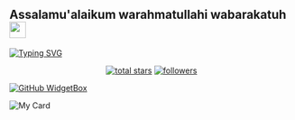 ## Assalamu'alaikum warahmatullahi wabarakatuh <img src="https://github.com/TheDudeThatCode/TheDudeThatCode/blob/master/Assets/Hi.gif" width="29px"> 

[![Typing SVG](https://readme-typing-svg.herokuapp.com?font=Yellowtail&color=%23000000&size=30&center=true&vCenter=true&lines=Wellcome+to+ndracenter;MyhobbyProggrammers;I+live+in+Indonesia)](https://git.io/typing-svg)

<p align="center">
  <a href="https://github.com/ndracenter?tab=repositories&sort=stargazers">
    <img alt="total stars" title="Total stars on GitHub" src="https://custom-icon-badges.herokuapp.com/badge/dynamic/json?logo=star&color=55960c&labelColor=488207&label=Stars&style=for-the-badge&query=%24.stars&url=https://api.github-star-counter.workers.dev/user/ndracenter"/></a>
  <a href="https://github.com/ndracenter?tab=followers">
    <img alt="followers" title="Follow me on Github" src="https://custom-icon-badges.herokuapp.com/github/followers/ndracenter?color=236ad3&labelColor=1155ba&style=for-the-badge&logo=person-add&label=Follow&logoColor=white"/></a>
</p>

[![GitHub WidgetBox](https://github-widgetbox.vercel.app/api/skills?names=js,php,python,html,css,json,bash)](https://github.com/ndracenter)

![My Card ](https://cardivo.vercel.app/api?name=Ndra%VPN%20&description="ndracenter"&image=https://l.top4top.io/p_2304dljon0.png&backgroundColor=%23ecf0f1&instagram=@xyn.dra_%20&github=ndracenter&whatsapp=+6285708391463&pattern=leaf&colorPattern=%23eaeaea)


